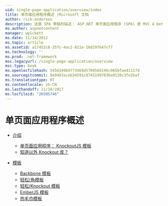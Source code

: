 ```yaml
---
uid: single-page-application/overview/index
title: 单页面应用程序概述 |Microsoft 文档
author: rick-anderson
description: 这是 SPA 草稿的描述： ASP.NET 单页面应用程序 (SPA) 是 MVC 4 beta 预览版中的新功能。 它提供更好端到端 e...
ms.author: aspnetcontent
manager: wpickett
ms.date: 11/14/2012
ms.topic: article
ms.assetid: a17452c8-35fc-4ac2-811e-16d29f647cf7
ms.technology: ''
ms.prod: .net-framework
msc.legacyurl: /single-page-application/overview
msc.type: book
ms.openlocfilehash: 5456349b9773469d570450d196c965bfae41117d
ms.sourcegitcommit: 9a9483aceb34591c97451997036a9120c3fe2baf
ms.translationtype: HT
ms.contentlocale: zh-CN
ms.lasthandoff: 11/10/2017
ms.locfileid: "26505746"
---
```

<a name="single-page-application-overview"></a>单页面应用程序概述
====================
- [介绍](introduction/index.md)

    - [单页面应用程序： KnockoutJS 模板](introduction/knockoutjs-template.md)
    - [知道以外 Knockout 库？](introduction/other-libraries.md)
- [模板](templates/index.md)

    - [Backbone 模板](templates/backbonejs-template.md)
    - [轻松/角模板](templates/breezeangular-template.md)
    - [轻松/Knockout 模板](templates/breezeknockout-template.md)
    - [EmberJS 模板](templates/emberjs-template.md)
    - [热毛巾模板](templates/hottowel-template.md)
